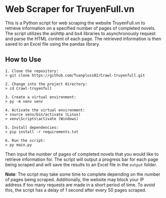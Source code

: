 # Web Scraper for TruyenFull.vn
This is a Python script for web scraping the website TruyenFull.vn to retrieve information on a specified number of pages of completed novels. The script utilizes the aiohttp and bs4 libraries to asynchronously request and parse the HTML content of each page. The retrieved information is then saved to an Excel file using the pandas library.

## How to Use


```
1. Clone the repository:
> git clone https://github.com/Tuanpluss02/Crawl-truyenfull.git

2. Change into the project directory:
> cd Crawl-truyenfull

3. Create a virtual environment:
> py -m venv venv

4. Activate the virtual environment:
> source venv/bin/activate (Linux)
> venv\Scripts\activate (Windows)

5. Install dependencies:
> pip install -r requirements.txt

6. Run the script:
> py main.py
```

Then input the number of pages of completed novels that you would like to retrieve information for.
The script will output a progress bar for each page being scraped and will save the results to an Excel file in the `output` folder.

**Note**: The script may take some time to complete depending on the number of pages being scraped. Additionally, the website may block your IP address if too many requests are made in a short period of time. To avoid this, the script has a delay of 1 second after every 50 pages scraped.
